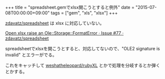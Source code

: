 +++
title = "spreadsheet.gemでxlsx開こうとすると例外"
date = "2015-07-08T00:00:00+09:00"
tags = ["gem", "xls", "xlsx"]
+++

[zdavatz/spreadsheet](https://github.com/zdavatz/spreadsheet) は xlsx に対応していない。

[Open xlsx raise an Ole::Storage::FormatError · Issue \#77 · zdavatz/spreadsheet](https://github.com/zdavatz/spreadsheet/issues/77)

spreadsheetでxlsxを開こうとすると、対応してないので、"OLE2 signature is invalid" とエラーがでる。

これをキャッチして [weshatheleopard/rubyXL](https://github.com/weshatheleopard/rubyXL) とかで処理を分岐するとか弾くとかする。
